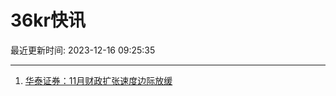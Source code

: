 # 36kr快讯

最近更新时间: 2023-12-16 09:25:35

--- 
1. [华泰证券：11月财政扩张速度边际放缓](https://www.36kr.com/newsflashes/2562726416000646) 
